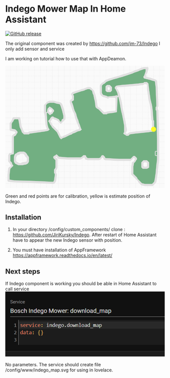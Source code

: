 
# Indego Mower Map In Home Assistant 
[![GitHub release](https://img.shields.io/github/release/JiriKursky/Indego_mower_ha.svg)](https://github.com/JiriKursky/Indego_mower_ha/releases) 


The original component was created by https://github.com/jm-73/Indego
I only add sensor and service


I am working on tutorial how to use that with AppDeamon.



![Map example](/doc/m1-map.png)

Green and red points are for calibration, yellow is estimate position of Indego.

## Installation

1. In your directory /config/custom_components/ clone : https://github.com/JiriKursky/Indego. After restart of Home Assistant have to appear the new Indego sensor with position.

2. You must have installation of AppFramework https://appframework.readthedocs.io/en/latest/


## Next steps

If Indego component is working you should be able in Home Assistant to call service
![service](/doc/01-service.png)

No parameters. The service should create file /config/www/indego_map.svg for using in lovelace.
